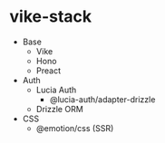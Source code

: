 # vike-stack

- Base
  - Vike
  - Hono
  - Preact
- Auth
  - Lucia Auth
    - @lucia-auth/adapter-drizzle
  - Drizzle ORM
- CSS
  - @emotion/css (SSR)